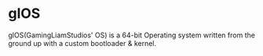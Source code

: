# glOS

glOS(GamingLiamStudios' OS) is a 64-bit Operating system written from the ground up with a custom bootloader & kernel.
